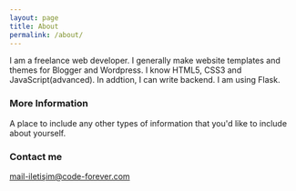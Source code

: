 ```yaml
---
layout: page
title: About
permalink: /about/
---
```


I am a freelance web developer. I generally make website templates and themes for Blogger and Wordpress. I know HTML5, CSS3 and JavaScript(advanced). In addtion, I can write backend. I am using Flask.

### More Information

A place to include any other types of information that you'd like to include about yourself.

### Contact me

[mail-iletişim@code-forever.com](mailto:mail-iletişim@code-forever.com)
